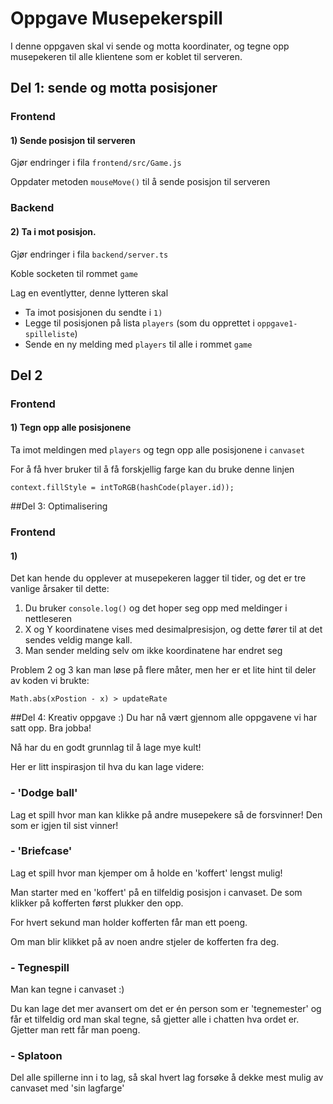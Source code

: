 # Oppgave Musepekerspill
I denne oppgaven skal vi sende og motta koordinater, 
og tegne opp musepekeren til alle klientene som er koblet til serveren.

## Del 1: sende og motta posisjoner
### Frontend
#### 1) Sende posisjon til serveren

Gjør endringer i fila `frontend/src/Game.js`

Oppdater metoden `mouseMove()` til å sende posisjon til serveren


### Backend
#### 2) Ta i mot posisjon.

Gjør endringer i fila `backend/server.ts`

Koble socketen til rommet `game`

Lag en eventlytter, denne lytteren skal
- Ta imot posisjonen du sendte i `1)` 
- Legge til posisjonen på lista `players` (som du opprettet i `oppgave1-spilleliste`)
- Sende en ny melding med `players` til alle i rommet `game`

## Del 2
### Frontend
#### 1) Tegn opp alle posisjonene

Ta imot meldingen med `players` og tegn opp alle posisjonene i `canvaset`

For å få hver bruker til å få forskjellig farge kan du bruke denne linjen
```
context.fillStyle = intToRGB(hashCode(player.id));
```

##Del 3: Optimalisering
### Frontend
#### 1)
Det kan hende du opplever at musepekeren lagger til tider,
og det er tre vanlige årsaker til dette:
1. Du bruker `console.log()` og det hoper seg opp med meldinger i nettleseren
2. X og Y koordinatene vises med desimalpresisjon, og dette fører til at 
det sendes veldig mange kall.
3. Man sender melding selv om ikke koordinatene har endret seg

Problem 2 og 3 kan man løse på flere måter, men her er et lite hint til deler av koden vi brukte:
```
Math.abs(xPostion - x) > updateRate
```

##Del 4: Kreativ oppgave :)
Du har nå vært gjennom alle oppgavene vi har satt opp. Bra jobba!

Nå har du en godt grunnlag til å lage mye kult!

Her er litt inspirasjon til hva du kan lage videre:

### - 'Dodge ball'
Lag et spill hvor man kan klikke på andre musepekere så de forsvinner! Den som er igjen til sist vinner!

### - 'Briefcase' 

Lag et spill hvor man kjemper om å holde en 'koffert' lengst mulig!

Man starter med en 'koffert' på en tilfeldig posisjon i canvaset. 
De som klikker på kofferten først plukker den opp.

For hvert sekund man holder kofferten får man ett poeng.


Om man blir klikket på av noen andre stjeler de kofferten fra deg.

### - Tegnespill
Man kan tegne i canvaset :)

Du kan lage det mer avansert om det er én person som er
 'tegnemester' og får et tilfeldig ord man skal tegne, 
 så gjetter alle i chatten hva ordet er. Gjetter man rett får man poeng.

### - Splatoon
Del alle spillerne inn i to lag, så skal hvert lag forsøke å dekke mest 
mulig av canvaset med 'sin lagfarge'
